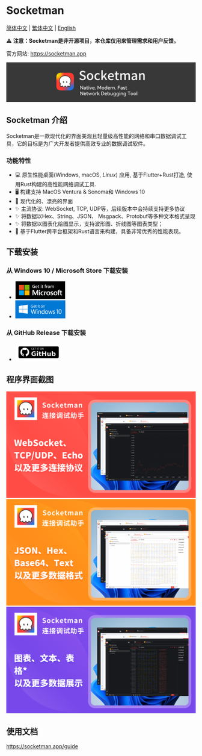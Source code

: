 # Socketman

[简体中文](./README_CN.md) | [繁体中文](./README_HK.md) | [English](./README.md)

⚠️ **注意：Socketman是非开源项目，本仓库仅用来管理需求和用户反馈。**

官方网站: https://socketman.app

<div align="center">
<img src="images/app-banner.png" />
</div>

## Socketman 介绍

Socketman是一款现代化的界面美观且轻量级高性能的网络和串口数据调试工具，它的目标是为广大开发者提供高效专业的数据调试软件。

### 功能特性

- 💻 原生性能桌面(Windows, macOS, *Linux*) 应用, 基于Flutter+Rust打造, 使用Rust构建的高性能网络调试工具.
- 🖥️ 构建支持 MacOS Ventura & Sonoma和 Windows 10
- 🎊 现代化的、漂亮的界面
- ✨ 主流协议: WebSocket, TCP, UDP等，后续版本中会持续支持更多协议
- ✨ 将数据以Hex、String、JSON、 Msgpack、Protobuf等多种文本格式呈现
- ✨ 将数据以图表化绘图显示，支持波形图、折线图等图表类型；
- 🎇 基于Flutter跨平台框架和Rust语言来构建，具备非常优秀的性能表现。

## 下载安装

### 从 Windows 10 / Microsoft Store 下载安装

- [<img src="images/get-it-on-microsoft-store.png" height="48"/>](https://apps.microsoft.com/detail/9nn916nb3wtt?cid=DevShareMCLPCS&hl=zh-CN)
- [<img src="images/get-it-on-windows-10.png" height="48"/>](https://apps.microsoft.com/detail/9nn916nb3wtt?cid=DevShareMCLPCS&hl=zh-CN)

### 从 GitHub Release 下载安装

- [<img src="images/get-it-on-github.png" height="48"/>](https://github.com/socketmanapp/desktop/releases/tag/v0.7.0)

## 程序界面截图

![Socketman Screen Snapshot, Protocols](screenshots/Cover-1-protocols-zh.png)
![Socketman Screen Snapshot, Formats](screenshots/Cover-2-formats-zh.png)
![Socketman Screen Snapshot, Formats](screenshots/Cover-3-charts-zh.png)


## 使用文档

https://socketman.app/guide

